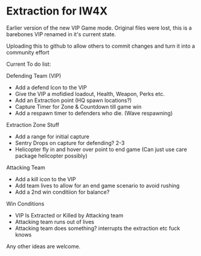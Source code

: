 # Extraction for IW4X

Earlier version of the new VIP Game mode. Original files were lost, this is a barebones VIP renamed in it's current state.


Uploading this to github to allow others to commit changes and turn it into a community effort


Current To do list:


Defending Team (VIP)
* Add a defend Icon to the VIP
* Give the VIP a mofidied loadout, Health, Weapon, Perks etc.
* Add an Extraction point (HQ spawn locations?)
* Capture Timer for Zone & Countdown till game win
* Add a respawn timer to defenders who die. (Wave respawning)


Extraction Zone Stuff
* Add a range for initial capture
* Sentry Drops on capture for defending? 2-3
* Helicopter fly in and hover over point to end game (Can just use care package helicopter possibly)


Attacking Team
* Add a kill icon to the VIP
* Add team lives to allow for an end game scenario to avoid rushing
* Add a 2nd win conditiion for balance?


Win Conditions
* VIP Is Extracted or Killed by Attacking team
* Attacking team runs out of lives
* Attacking  team does something? interrupts the extraction etc fuck knows


Any other ideas are welcome.
